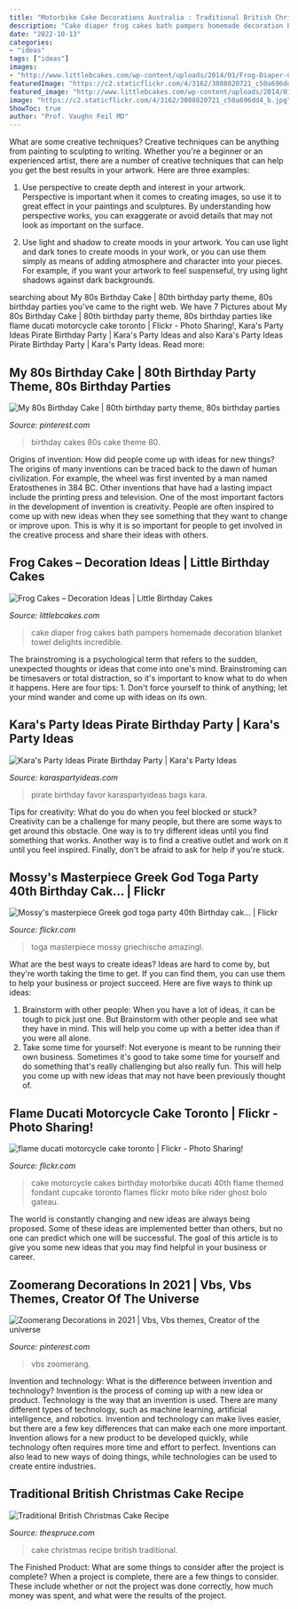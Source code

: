 ```yaml
---
title: "Motorbike Cake Decorations Australia : Traditional British Christmas Cake Recipe"
description: "Cake diaper frog cakes bath pampers homemade decoration blanket towel delights incredible"
date: "2022-10-13"
categories:
- "ideas"
tags: ["ideas"]
images:
- "http://www.littlebcakes.com/wp-content/uploads/2014/01/Frog-Diaper-Cake.jpg"
featuredImage: "https://c2.staticflickr.com/4/3162/3088820721_c50a696dd4_b.jpg"
featured_image: "http://www.littlebcakes.com/wp-content/uploads/2014/01/Frog-Diaper-Cake.jpg"
image: "https://c2.staticflickr.com/4/3162/3088820721_c50a696dd4_b.jpg"
ShowToc: true
author: "Prof. Vaughn Feil MD"
---
```



What are some creative techniques?
Creative techniques can be anything from painting to sculpting to writing. Whether you're a beginner or an experienced artist, there are a number of creative techniques that can help you get the best results in your artwork. Here are three examples:
1. Use perspective to create depth and interest in your artwork. Perspective is important when it comes to creating images, so use it to great effect in your paintings and sculptures. By understanding how perspective works, you can exaggerate or avoid details that may not look as important on the surface.

2. Use light and shadow to create moods in your artwork. You can use light and dark tones to create moods in your work, or you can use them simply as means of adding atmosphere and character into your pieces. For example, if you want your artwork to feel suspenseful, try using light shadows against dark backgrounds.

	

		
searching about My 80s Birthday Cake | 80th birthday party theme, 80s birthday parties you've came to the right web. We have 7 Pictures about My 80s Birthday Cake | 80th birthday party theme, 80s birthday parties like flame ducati motorcycle cake toronto | Flickr - Photo Sharing!, Kara&#039;s Party Ideas Pirate Birthday Party | Kara&#039;s Party Ideas and also Kara&#039;s Party Ideas Pirate Birthday Party | Kara&#039;s Party Ideas. Read more:
		
    
## My 80s Birthday Cake | 80th Birthday Party Theme, 80s Birthday Parties

<img loading=lazy src="https://i.pinimg.com/736x/8a/27/ef/8a27efe45b13db6f8ad40029748dde5e---birthday-birthday-cakes.jpg" onerror="this.onerror=null;this.src='https://tse4.mm.bing.net/th?id=OIP.0N0a4ikIy7siYwGZgd812AAAAA&amp;pid=15.1';" alt="My 80s Birthday Cake | 80th birthday party theme, 80s birthday parties">

_Source: pinterest.com_

>birthday cakes 80s cake theme 80. 

	

Origins of invention: How did people come up with ideas for new things?
The origins of many inventions can be traced back to the dawn of human civilization. For example, the wheel was first invented by a man named Eratosthenes in 384 BC. Other inventions that have had a lasting impact include the printing press and television. 
One of the most important factors in the development of invention is creativity. People are often inspired to come up with new ideas when they see something that they want to change or improve upon. This is why it is so important for people to get involved in the creative process and share their ideas with others.

    
## Frog Cakes – Decoration Ideas | Little Birthday Cakes

<img loading=lazy src="http://www.littlebcakes.com/wp-content/uploads/2014/01/Frog-Diaper-Cake.jpg" onerror="this.onerror=null;this.src='https://tse4.mm.bing.net/th?id=OIP.yXfxEnbFdPVF5HF-QXhBFwHaJ4&amp;pid=15.1';" alt="Frog Cakes – Decoration Ideas | Little Birthday Cakes">

_Source: littlebcakes.com_

>cake diaper frog cakes bath pampers homemade decoration blanket towel delights incredible. 

	

The brainstroming is a psychological term that refers to the sudden, unexpected thoughts or ideas that come into one's mind. Brainstroming can be timesavers or total distraction, so it's important to know what to do when it happens. Here are four tips: 1. Don't force yourself to think of anything; let your mind wander and come up with ideas on its own. 
    
## Kara&#039;s Party Ideas Pirate Birthday Party | Kara&#039;s Party Ideas

<img loading=lazy src="https://karaspartyideas.com/wp-content/uploads/2017/10/Pirate-Birthday-Party-via-Karas-Party-Ideas-KarasPartyIdeas.com16.jpg" onerror="this.onerror=null;this.src='https://tse3.mm.bing.net/th?id=OIP.00f9bL97kIqEzAuPGW83cAHaJ3&amp;pid=15.1';" alt="Kara&#039;s Party Ideas Pirate Birthday Party | Kara&#039;s Party Ideas">

_Source: karaspartyideas.com_

>pirate birthday favor karaspartyideas bags kara. 

	

Tips for creativity: What do you do when you feel blocked or stuck?
Creativity can be a challenge for many people, but there are some ways to get around this obstacle. One way is to try different ideas until you find something that works. Another way is to find a creative outlet and work on it until you feel inspired. Finally, don't be afraid to ask for help if you're stuck.

    
## Mossy&#039;s Masterpiece Greek God Toga Party 40th Birthday Cak… | Flickr

<img loading=lazy src="https://c2.staticflickr.com/4/3162/3088820721_c50a696dd4_b.jpg" onerror="this.onerror=null;this.src='https://tse2.mm.bing.net/th?id=OIP.y1KicDAomVx9rCqiY36cRQHaJ4&amp;pid=15.1';" alt="Mossy&#039;s masterpiece Greek god toga party 40th Birthday cak… | Flickr">

_Source: flickr.com_

>toga masterpiece mossy griechische amazingl. 

	

What are the best ways to create ideas?
Ideas are hard to come by, but they're worth taking the time to get. If you can find them, you can use them to help your business or project succeed. Here are five ways to think up ideas: 
1. Brainstorm with other people: When you have a lot of ideas, it can be tough to pick just one. But Brainstorm with other people and see what they have in mind. This will help you come up with a better idea than if you were all alone. 
2. Take some time for yourself: Not everyone is meant to be running their own business. Sometimes it's good to take some time for yourself and do something that's really challenging but also really fun. This will help you come up with new ideas that may not have been previously thought of. 

    
## Flame Ducati Motorcycle Cake Toronto | Flickr - Photo Sharing!

<img loading=lazy src="http://farm7.staticflickr.com/6037/6284159410_1a2dac66b3_z.jpg" onerror="this.onerror=null;this.src='https://tse3.mm.bing.net/th?id=OIP.wHxMdxC5G3ZgKWbGXONETgHaHY&amp;pid=15.1';" alt="flame ducati motorcycle cake toronto | Flickr - Photo Sharing!">

_Source: flickr.com_

>cake motorcycle cakes birthday motorbike ducati 40th flame themed fondant cupcake toronto flames flickr moto bike rider ghost bolo gateau. 

	

The world is constantly changing and new ideas are always being proposed. Some of these ideas are implemented better than others, but no one can predict which one will be successful. The goal of this article is to give you some new ideas that you may find helpful in your business or career.

    
## Zoomerang Decorations In 2021 | Vbs, Vbs Themes, Creator Of The Universe

<img loading=lazy src="https://i.pinimg.com/236x/fb/80/1d/fb801d60d92659fbeacc7b597031a86a.jpg?nii=t" onerror="this.onerror=null;this.src='https://tse3.mm.bing.net/th?id=OIP.cEBATXnBE8j7tDrsOCIGiwAAAA&amp;pid=15.1';" alt="Zoomerang Decorations in 2021 | Vbs, Vbs themes, Creator of the universe">

_Source: pinterest.com_

>vbs zoomerang. 

	

Invention and technology: What is the difference between invention and technology?
Invention is the process of coming up with a new idea or product. Technology is the way that an invention is used. There are many different types of technology, such as machine learning, artificial intelligence, and robotics. Invention and technology can make lives easier, but there are a few key differences that can make each one more important. 
Invention allows for a new product to be developed quickly, while technology often requires more time and effort to perfect. Inventions can also lead to new ways of doing things, while technologies can be used to create entire industries.

    
## Traditional British Christmas Cake Recipe

<img loading=lazy src="https://fthmb.tqn.com/iNXWPD8cJ2cwypn8KDXeZ_KtQTY%3D/2968x2231/filters:fill(auto%2C1)/GettyImages-76125674-1500-58a70a6d3df78c345b671a2d.jpg" onerror="this.onerror=null;this.src='https://tse1.mm.bing.net/th?id=OIP.x6KhijlPsIhYmx3lDcycBwHaFk&amp;pid=15.1';" alt="Traditional British Christmas Cake Recipe">

_Source: thespruce.com_

>cake christmas recipe british traditional. 

	

The Finished Product: What are some things to consider after the project is complete?
When a project is complete, there are a few things to consider. These include whether or not the project was done correctly, how much money was spent, and what were the results of the project.

